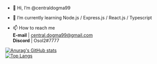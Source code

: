 - 👋 Hi, I’m @centraldogma99

- 🌱 I’m currently learning 
Node.js / Express.js / React.js / Typescript

- 📫 How to reach me   
**E-mail**  | central.dogma99@gmail.com  
**Discord** | Osol2#7777                

[![Anurag's GitHub stats](https://github-readme-stats.vercel.app/api?username=centraldogma99)](https://github.com/anuraghazra/github-readme-stats)  
[![Top Langs](https://github-readme-stats.vercel.app/api/top-langs/?username=anuraghazra)](https://github.com/anuraghazra/github-readme-stats)


<!---
centraldogma99/centraldogma99 is a ✨ special ✨ repository because its `README.md` (this file) appears on your GitHub profile.
You can click the Preview link to take a look at your changes.
--->
